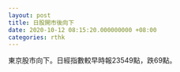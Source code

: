 ```yaml
---
layout: post
title: 日股開市後向下
date: 2020-10-12 08:15:20.000000000 +08:00
categories: rthk
---
```


東京股市向下。日經指數較早時報23549點，跌69點。
